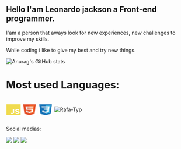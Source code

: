 ## Hello  I'am Leonardo jackson a Front-end programmer.
I'am a person that aways look for new experiences, new challenges to improve my skills. 
<p> While coding i like to give my best and try new things. </p> 

![Anurag's GitHub stats](https://github-readme-stats.vercel.app/api?username=Leojjackson&show_icons=true&theme=dark)

##

# Most used Languages: 
<div style="display: inline_block"><br>
  <img align="center" alt="Rafa-Js" height="30" width="40" src="https://raw.githubusercontent.com/devicons/devicon/master/icons/javascript/javascript-plain.svg">
 <!-- <img align="center" alt="Rafa-React" height="30" width="40" src="https://raw.githubusercontent.com/devicons/devicon/master/icons/react/react-original.svg"> -->
  <img align="center" alt="Rafa-HTML" height="30" width="40" src="https://raw.githubusercontent.com/devicons/devicon/master/icons/html5/html5-original.svg">
  <img align="center" alt="Rafa-CSS" height="30" width="40" src="https://raw.githubusercontent.com/devicons/devicon/master/icons/css3/css3-original.svg">
  <img align="center" alt="Rafa-Typ" height="30" width="40" src="https://cdn.jsdelivr.net/gh/devicons/devicon@latest/icons/git/git-original.svg">
</div>

##
Social medias: 

<div> 
  <a href="https://instagram.com/l.jjackson" target="_blank"><img src="https://img.shields.io/badge/-Instagram-%23E4405F?style=for-the-badge&logo=instagram&logoColor=white" target="_blank"></a>
  <a href = "https://leojjackson87@gmail.com"><img src="https://img.shields.io/badge/-Gmail-%23333?style=for-the-badge&logo=gmail&logoColor=white" target="_blank"></a>
  <a href="https://www.linkedin.com/in/leonardo-jackson-2472a7245/" target="_blank"><img src="https://img.shields.io/badge/-LinkedIn-%230077B5?style=for-the-badge&logo=linkedin&logoColor=white" target="_blank"></a> 
  
</div>
